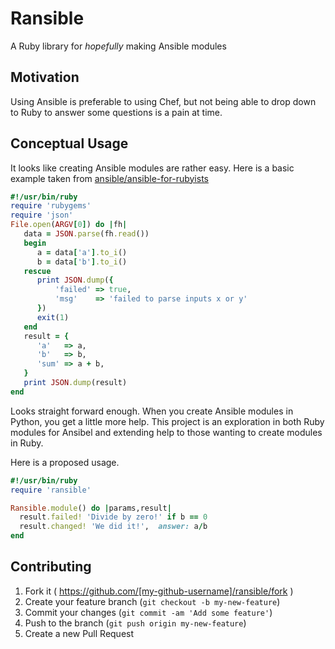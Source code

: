 # Ransible

A Ruby library for _hopefully_ making Ansible modules

## Motivation

Using Ansible is preferable to using Chef, but not being able to drop down to Ruby to answer some questions is a pain at time.

## Conceptual Usage

It looks like creating Ansible modules are rather easy. Here is a basic example taken from [ansible/ansible-for-rubyists](https://github.com/ansible/ansible-for-rubyists)

```ruby
#!/usr/bin/ruby
require 'rubygems'
require 'json'
File.open(ARGV[0]) do |fh|
   data = JSON.parse(fh.read())
   begin
      a = data['a'].to_i()
      b = data['b'].to_i()
   rescue
      print JSON.dump({
          'failed' => true,
          'msg'    => 'failed to parse inputs x or y'
      })
      exit(1)
   end
   result = {
      'a'   => a,
      'b'   => b,
      'sum' => a + b,
   }
   print JSON.dump(result)
end
```

Looks straight forward enough. When you create Ansible modules in Python, you get a little more help. This project is an exploration in both Ruby modules for Ansibel and extending help to those wanting to create modules in Ruby.

Here is a proposed usage.

```ruby
#!/usr/bin/ruby
require 'ransible'

Ransible.module() do |params,result|
  result.failed! 'Divide by zero!' if b == 0
  result.changed! 'We did it!',  answer: a/b
end
```


## Contributing

1. Fork it ( https://github.com/[my-github-username]/ransible/fork )
2. Create your feature branch (`git checkout -b my-new-feature`)
3. Commit your changes (`git commit -am 'Add some feature'`)
4. Push to the branch (`git push origin my-new-feature`)
5. Create a new Pull Request
